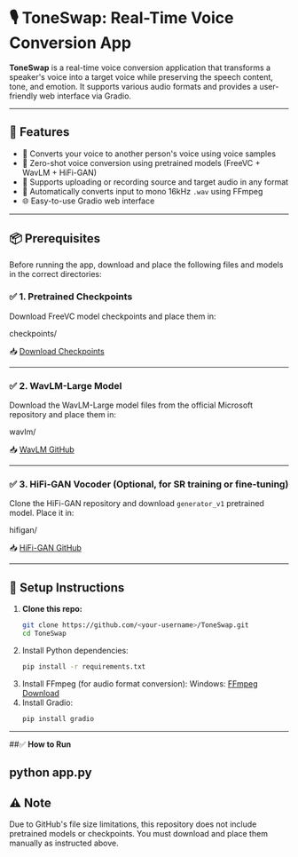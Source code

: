 # 🎙️ ToneSwap: Real-Time Voice Conversion App

**ToneSwap** is a real-time voice conversion application that transforms a speaker's voice into a target voice while preserving the speech content, tone, and emotion. It supports various audio formats and provides a user-friendly web interface via Gradio.

---

## 🚀 Features

- 🎤 Converts your voice to another person's voice using voice samples
- 🧠 Zero-shot voice conversion using pretrained models (FreeVC + WavLM + HiFi-GAN)
- 📁 Supports uploading or recording source and target audio in any format
- 🔁 Automatically converts input to mono 16kHz `.wav` using FFmpeg
- 🌐 Easy-to-use Gradio web interface

---

## 📦 Prerequisites

Before running the app, download and place the following files and models in the correct directories:

### ✅ 1. Pretrained Checkpoints

Download FreeVC model checkpoints and place them in:

checkpoints/

📥 [Download Checkpoints](https://1drv.ms/u/s!AnvukVnlQ3ZTx1rjrOZ2abCwuBAh?e=UlhRR5)

---

### ✅ 2. WavLM-Large Model

Download the WavLM-Large model files from the official Microsoft repository and place them in:

wavlm/

📥 [WavLM GitHub](https://github.com/microsoft/unilm/tree/master/wavlm)

---

### ✅ 3. HiFi-GAN Vocoder (Optional, for SR training or fine-tuning)

Clone the HiFi-GAN repository and download `generator_v1` pretrained model. Place it in:

hifigan/

📥 [HiFi-GAN GitHub](https://github.com/jik876/hifi-gan)

---

## 🧪 Setup Instructions

1. **Clone this repo:**
   ```bash
   git clone https://github.com/<your-username>/ToneSwap.git
   cd ToneSwap
2. Install Python dependencies:
    ```bash
    pip install -r requirements.txt

3. Install FFmpeg (for audio format conversion):
   Windows: [ FFmpeg Download](https://ffmpeg.org/download.html)
5. Install Gradio:
   ```bash
   pip install gradio

---
##✅ **How to Run**

   python app.py
---
## ⚠️ Note
Due to GitHub's file size limitations, this repository does not include pretrained models or checkpoints. You must download and place them manually as instructed above.

